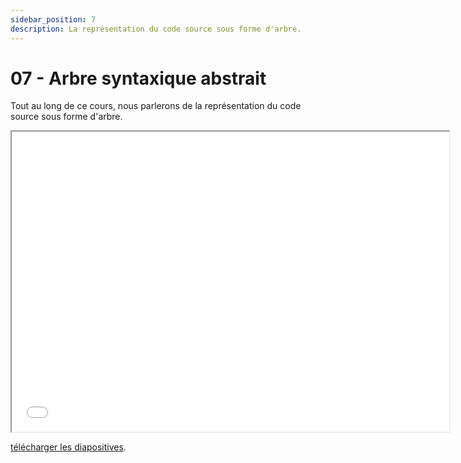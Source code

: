 ```yaml
---
sidebar_position: 7
description: La représentation du code source sous forme d'arbre.
---
```


# 07 - Arbre syntaxique abstrait

Tout au long de ce cours, nous parlerons de la représentation du code source sous forme d'arbre.

<iframe src="/cours/alf_7.pdf" loading="lazy" width="700" height="480">
    Impossible d'afficher le fichier pdf
</iframe>

<a href="/cours/alf_7.pdf">télécharger les diapositives</a>.
